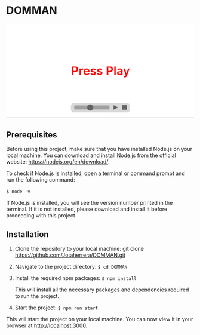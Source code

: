 # DOMMAN

![Image of landing page](/public/assets/github/landing.png 'Landing Image')

## Prerequisites

Before using this project, make sure that you have installed Node.js on your local machine. You can download and install Node.js from the official website: <https://nodejs.org/en/download/>.

To check if Node.js is installed, open a terminal or command prompt and run the following command:

`$ node -v`

If Node.js is installed, you will see the version number printed in the terminal. If it is not installed, please download and install it before proceeding with this project.

## Installation

1. Clone the repository to your local machine:
   git clone <https://github.com/Jotaherrera/DOMMAN.git>

2. Navigate to the project directory:
   `$ cd DOMMAN`

3. Install the required npm packages:
   `$ npm install`

   This will install all the necessary packages and dependencies required to run the project.

4. Start the project:
   `$ npm run start`

This will start the project on your local machine. You can now view it in your browser at <http://localhost:3000>.
